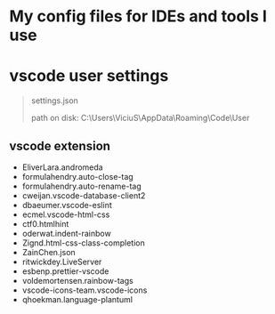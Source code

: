 # My config files for IDEs and tools I use


# vscode user settings
> settings.json
> 
> path on disk: C:\Users\ViciuS\AppData\Roaming\Code\User

## vscode extension
- EliverLara.andromeda
- formulahendry.auto-close-tag
- formulahendry.auto-rename-tag
- cweijan.vscode-database-client2
- dbaeumer.vscode-eslint
- ecmel.vscode-html-css
- ctf0.htmlhint
- oderwat.indent-rainbow
- Zignd.html-css-class-completion
- ZainChen.json
- ritwickdey.LiveServer
- esbenp.prettier-vscode
- voldemortensen.rainbow-tags
- vscode-icons-team.vscode-icons
- qhoekman.language-plantuml
